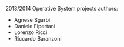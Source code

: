 2013/2014 Operative System projects authors:

- Agnese Sgarbi
- Daniele Fipertani
- Lorenzo Ricci
- Riccardo Baranzoni
